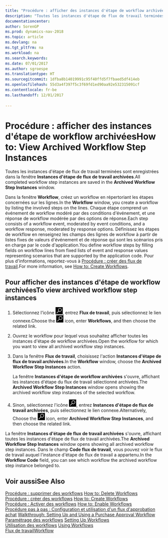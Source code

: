 ```yaml
---
title: "Procédure : afficher des instances d'étape de workflow archivées"
description: "Toutes les instances d'étape de flux de travail terminées sont enregistrées dans la fenêtre **Instances d'étape de flux de travail archivées**."
documentationcenter: 
author: SorenGP
ms.prod: dynamics-nav-2018
ms.topic: article
ms.devlang: na
ms.tgt_pltfrm: na
ms.workload: na
ms.search.keywords: 
ms.date: 07/01/2017
ms.author: sgroespe
ms.translationtype: HT
ms.sourcegitcommit: 1dfba8b14019991c95f40ffd5f7fbaed5df414eb
ms.openlocfilehash: 55d3a4f397f5c3f69fd1ed90aa92e532315091cf
ms.contentlocale: fr-be
ms.lasthandoff: 12/01/2017

---
```

# <a name="how-to-view-archived-workflow-step-instances"></a><span data-ttu-id="318ed-103">Procédure : afficher des instances d'étape de workflow archivées</span><span class="sxs-lookup"><span data-stu-id="318ed-103">How to: View Archived Workflow Step Instances</span></span>
<span data-ttu-id="318ed-104">Toutes les instances d'étape de flux de travail terminées sont enregistrées dans la fenêtre **Instances d'étape de flux de travail archivées**.</span><span class="sxs-lookup"><span data-stu-id="318ed-104">All completed workflow step instances are saved in the **Archived Workflow Step Instances** window.</span></span>  

 <span data-ttu-id="318ed-105">Dans la fenêtre **Workflow**, créez un workflow en répertoriant les étapes concernées sur les lignes.</span><span class="sxs-lookup"><span data-stu-id="318ed-105">In the **Workflow** window, you create a workflow by listing the involved steps on the lines.</span></span> <span data-ttu-id="318ed-106">Chaque étape comprend un événement de workflow modéré par des conditions d'événement, et une réponse de workflow modérée par des options de réponse.</span><span class="sxs-lookup"><span data-stu-id="318ed-106">Each step consists of a workflow event, moderated by event conditions, and a workflow response, moderated by response options.</span></span> <span data-ttu-id="318ed-107">Définissez les étapes de workflow en renseignez les champs des lignes de workflow à partir de listes fixes de valeurs d'événement et de réponse qui sont les scénarios pris en charge par le code d'application.</span><span class="sxs-lookup"><span data-stu-id="318ed-107">You define workflow steps by filling fields on workflow lines from fixed lists of event and response values representing scenarios that are supported by the application code.</span></span> <span data-ttu-id="318ed-108">Pour plus d'informations, reportez\-vous à [Procédure : créer des flux de travail](across-how-to-create-workflows.md).</span><span class="sxs-lookup"><span data-stu-id="318ed-108">For more information, see [How to: Create Workflows](across-how-to-create-workflows.md).</span></span>  

## <a name="to-view-archived-workflow-step-instances"></a><span data-ttu-id="318ed-109">Pour afficher des instances d'étape de workflow archivées</span><span class="sxs-lookup"><span data-stu-id="318ed-109">To view archived workflow step instances</span></span>  
1.  <span data-ttu-id="318ed-110">Sélectionnez l'icône ![Page ou état pour la recherche](media/ui-search/search_small.png "Page ou état pour la recherche"), entrez **Flux de travail**, puis sélectionnez le lien connexe.</span><span class="sxs-lookup"><span data-stu-id="318ed-110">Choose the ![Search for Page or Report](media/ui-search/search_small.png "Search for Page or Report icon") icon, enter **Workflows**, and then choose the related link.</span></span>  
2.  <span data-ttu-id="318ed-111">Ouvrez le workflow pour lequel vous souhaitez afficher toutes les instances d'étape de workflow archivées.</span><span class="sxs-lookup"><span data-stu-id="318ed-111">Open the workflow for which you want to view all archived workflow step instances.</span></span>  
3.  <span data-ttu-id="318ed-112">Dans la fenêtre **Flux de travail**, choisissez l'action **Instances d'étape de flux de travail archivées**.</span><span class="sxs-lookup"><span data-stu-id="318ed-112">In the **Workflow** window, choose the **Archived Workflow Step Instances** action.</span></span>  

    <span data-ttu-id="318ed-113">La fenêtre **Instances d'étape de workflow archivées** s'ouvre, affichant les instances d'étape du flux de travail sélectionné archivées.</span><span class="sxs-lookup"><span data-stu-id="318ed-113">The **Archived Workflow Step Instances** window opens showing the archived workflow step instances of the selected workflow.</span></span>  
4.  <span data-ttu-id="318ed-114">Sinon, sélectionnez l'icône ![Page ou état pour la recherche](media/ui-search/search_small.png "Page ou état pour la recherche"), entrez **Instances d'étape de flux de travail archivées**, puis sélectionnez le lien connexe.</span><span class="sxs-lookup"><span data-stu-id="318ed-114">Alternatively, Choose the ![Search for Page or Report](media/ui-search/search_small.png "Search for Page or Report icon") icon, enter **Archived Workflow Step Instances**, and then choose the related link.</span></span>  

<span data-ttu-id="318ed-115">La fenêtre **Instances d'étape de flux de travail archivées** s'ouvre, affichant toutes les instances d'étape de flux de travail archivées.</span><span class="sxs-lookup"><span data-stu-id="318ed-115">The **Archived Workflow Step Instances** window opens showing all archived workflow step instances.</span></span> <span data-ttu-id="318ed-116">Dans le champ **Code flux de travail**, vous pouvez voir le flux de travail auquel l'instance d'étape de flux de travail a appartenu.</span><span class="sxs-lookup"><span data-stu-id="318ed-116">In the **Workflow Code** field, you can see which workflow the archived workflow step instance belonged to.</span></span>  

## <a name="see-also"></a><span data-ttu-id="318ed-117">Voir aussi</span><span class="sxs-lookup"><span data-stu-id="318ed-117">See Also</span></span>  
 <span data-ttu-id="318ed-118">[Procédure : supprimer des workflows](across-how-to-delete-workflows.md) </span><span class="sxs-lookup"><span data-stu-id="318ed-118">[How to: Delete Workflows](across-how-to-delete-workflows.md) </span></span>  
 <span data-ttu-id="318ed-119">[Procédure : créer des workflows](across-how-to-create-workflows.md) </span><span class="sxs-lookup"><span data-stu-id="318ed-119">[How to: Create Workflows](across-how-to-create-workflows.md) </span></span>  
 <span data-ttu-id="318ed-120">[Procédure : Activer des workflows](across-how-to-enable-workflows.md) </span><span class="sxs-lookup"><span data-stu-id="318ed-120">[How to: Enable Workflows](across-how-to-enable-workflows.md) </span></span>  
 <span data-ttu-id="318ed-121">[Procédure pas à pas : Configuration et utilisation d'un flux d'approbation achat](walkthrough-setting-up-and-using-a-purchase-approval-workflow.md) </span><span class="sxs-lookup"><span data-stu-id="318ed-121">[Walkthrough: Setting Up and Using a Purchase Approval Workflow](walkthrough-setting-up-and-using-a-purchase-approval-workflow.md) </span></span>  
 <span data-ttu-id="318ed-122">[Paramétrage des workflows](across-set-up-workflows.md) </span><span class="sxs-lookup"><span data-stu-id="318ed-122">[Setting Up Workflows](across-set-up-workflows.md) </span></span>  
 <span data-ttu-id="318ed-123">[Utilisation des workflows](across-use-workflows.md) </span><span class="sxs-lookup"><span data-stu-id="318ed-123">[Using Workflows](across-use-workflows.md) </span></span>  
 [<span data-ttu-id="318ed-124">Flux de travail</span><span class="sxs-lookup"><span data-stu-id="318ed-124">Workflow</span></span>](across-workflow.md)

